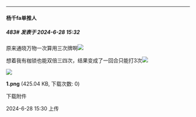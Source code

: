 ﻿
*****

####  杨千fa单推人  
##### 483#       发表于 2024-6-28 15:32

原来通晓万物一次算用三次牌啊<img src="https://static.saraba1st.com/image/smiley/face/09.gif" referrerpolicy="no-referrer"> 

想着我有枷锁也能双倍三四次，结果变成了一回合只能打3次<img src="https://static.saraba1st.com/image/smiley/face/09.gif" referrerpolicy="no-referrer">

<img src="https://img.saraba1st.com/forum/202406/28/153044tarloulval82mo38.png" referrerpolicy="no-referrer">

<strong>1.png</strong> (425.04 KB, 下载次数: 0)

下载附件

2024-6-28 15:30 上传

